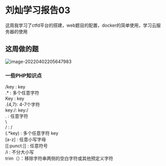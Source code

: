 # 刘灿学习报告03

这周我学习了ctfd平台的搭建，web题目的配置，docker的简单使用，学习云服务器的使用

## 这周做的题

![image-20220402205647983](https://gitee.com/leishanhuo/study/raw/master/img/20220402205648.png)


### 一些PHP知识点<br>
/key  : key<br>
.*    : 多个任意字符<br>
Key   : key<br>
.{4,7}: 4-7个字符<br>
key:\/: key:/<br>
.     : 任意字符<br>
\     <br>
/     : /<br>
(.*key) : 多个任意字符 key<br> 
[a-z] : 任意小写字母<br>
[[:punct:]] : 任意符号<br>
/i : 不分大小写<br>
trim（）：移除字符串两侧的空白字符或其他预定义字符

